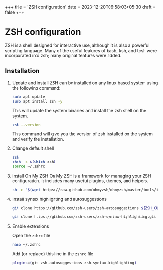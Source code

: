 +++
title = 'ZSH configuration'
date = 2023-12-20T06:58:03+05:30
draft = false
+++

# ZSH configuration
ZSH is a shell designed for interactive use, although it is also a powerful scripting language. Many of the useful features of bash, ksh, and tcsh were incorporated into zsh; many original features were added.

## Installation
1. Update and install
	ZSH can be installed on any linux based system using the following command:

	```bash
	sudo apt update
	sudo apt install zsh -y
	```

	This will update the system binaries and install the zsh shell on the system.

	```bash
	zsh --version
	```

	This command will give you the version of zsh installed on the system and verify the installation.

2. Change default shell
	```bash
	zsh
	chsh -s $(which zsh)
	source ~/.zshrc
	```

3. install On My ZSH
	On My ZSH is a framework for managing your ZSH configuration. It includes many useful plugins, themes, and helpers.
	```bash
	sh -c "$(wget https://raw.github.com/ohmyzsh/ohmyzsh/master/tools/install.sh -O -)"
	```

4. Install syntax highlighting and autosuggestions
	```bash
	git clone https://github.com/zsh-users/zsh-autosuggestions ${ZSH_CUSTOM:-~/.oh-my-zsh/custom}/plugins/zsh-autosuggestions

	git clone https://github.com/zsh-users/zsh-syntax-highlighting.git ${ZSH_CUSTOM:-~/.oh-my-zsh/custom}/plugins/zsh-syntax-highlighting
	```

5. Enable extensions

	Open the `zshrc` file
	```bash
	nano ~/.zshrc
	```

	Add (or replace) this line in the `zshrc` file
	```bash
	plugins=(git zsh-autosuggestions zsh-syntax-highlighting)
	```